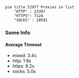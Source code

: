 
```mermaid
pie title 52977 Proxies in list
    "HTTP" : 23397
    "HTTPS": 7124
    "SOCKS" : 28591
```

### Some Info
#### Average Timeout

- mixed: 3.4s
- http: 1.6s
- https: 8.2s
- socks: 5.0s